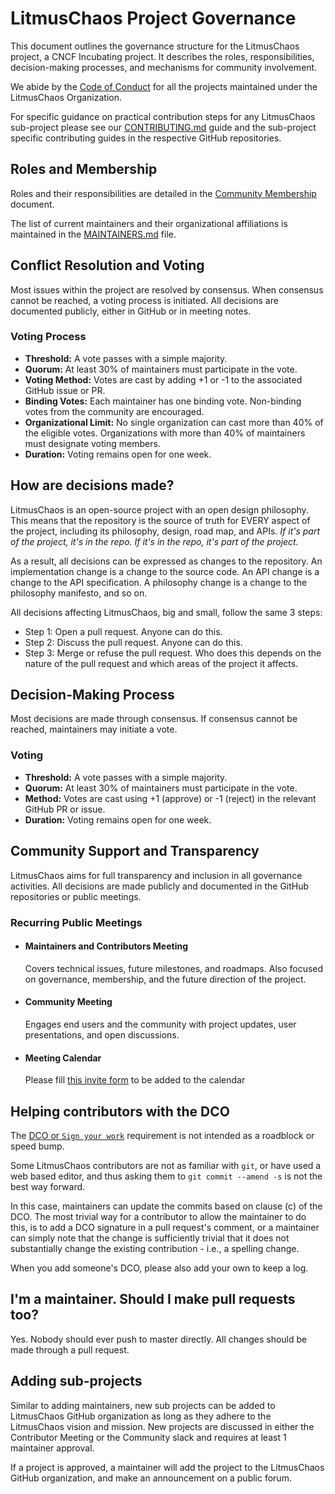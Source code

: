 # LitmusChaos Project Governance

This document outlines the governance structure for the LitmusChaos project, a CNCF Incubating project. It describes the roles, responsibilities, decision-making processes, and mechanisms for community involvement.

We abide by the [Code of Conduct](./CODE_OF_CONDUCT.md) for all the projects maintained under the LitmusChaos Organization.

For specific guidance on practical contribution steps for any LitmusChaos sub-project please
see our [CONTRIBUTING.md](./CONTRIBUTING.md) guide and the sub-project specific contributing guides
in the respective GitHub repositories.

## Roles and Membership

Roles and their responsibilities are detailed in the [Community Membership](./community-roles.md) document.

The list of current maintainers and their organizational affiliations is maintained in the [MAINTAINERS.md](./MAINTAINERS.md) file.

## Conflict Resolution and Voting

Most issues within the project are resolved by consensus. When consensus cannot be reached, a voting process is initiated. All decisions are documented publicly, either in GitHub or in meeting notes.

### Voting Process

- **Threshold:** A vote passes with a simple majority.
- **Quorum:** At least 30% of maintainers must participate in the vote.
- **Voting Method:** Votes are cast by adding +1 or -1 to the associated GitHub issue or PR.
- **Binding Votes:** Each maintainer has one binding vote. Non-binding votes from the community are encouraged.
- **Organizational Limit:** No single organization can cast more than 40% of the eligible votes. Organizations with more than 40% of maintainers must designate voting members.
- **Duration:** Voting remains open for one week.

## How are decisions made?

LitmusChaos is an open-source project with an open design philosophy. This means
that the repository is the source of truth for EVERY aspect of the project,
including its philosophy, design, road map, and APIs. _If it's part of the
project, it's in the repo. If it's in the repo, it's part of the project._

As a result, all decisions can be expressed as changes to the repository. An
implementation change is a change to the source code. An API change is a change
to the API specification. A philosophy change is a change to the philosophy
manifesto, and so on.

All decisions affecting LitmusChaos, big and small, follow the same 3 steps:

- Step 1: Open a pull request. Anyone can do this.
- Step 2: Discuss the pull request. Anyone can do this.
- Step 3: Merge or refuse the pull request. Who does this depends on the nature
  of the pull request and which areas of the project it affects.

## Decision-Making Process

Most decisions are made through consensus. If consensus cannot be reached, maintainers may initiate a vote.

### Voting

- **Threshold:** A vote passes with a simple majority.
- **Quorum:** At least 30% of maintainers must participate in the vote.
- **Method:** Votes are cast using +1 (approve) or -1 (reject) in the relevant GitHub PR or issue.
- **Duration:** Voting remains open for one week.

## Community Support and Transparency

LitmusChaos aims for full transparency and inclusion in all governance activities. All decisions are made publicly and documented in the GitHub repositories or public meetings.

### Recurring Public Meetings

- #### Maintainers and Contributors Meeting

  Covers technical issues, future milestones, and roadmaps. Also focused on governance, membership, and the future direction of the project.

- #### Community Meeting

  Engages end users and the community with project updates, user presentations, and open discussions.

- #### Meeting Calendar

  Please fill [this invite form](https://forms.gle/AsuXB2hbTG2TyD2d9) to be added to the calendar

## Helping contributors with the DCO

The [DCO or `Sign your work`](./CONTRIBUTING.md#sign-your-work)
requirement is not intended as a roadblock or speed bump.

Some LitmusChaos contributors are not as familiar with `git`, or have used a web
based editor, and thus asking them to `git commit --amend -s` is not the best
way forward.

In this case, maintainers can update the commits based on clause (c) of the DCO.
The most trivial way for a contributor to allow the maintainer to do this, is to
add a DCO signature in a pull request's comment, or a maintainer can simply
note that the change is sufficiently trivial that it does not substantially
change the existing contribution - i.e., a spelling change.

When you add someone's DCO, please also add your own to keep a log.

## I'm a maintainer. Should I make pull requests too?

Yes. Nobody should ever push to master directly. All changes should be
made through a pull request.

## Adding sub-projects

Similar to adding maintainers, new sub projects can be added to LitmusChaos
GitHub organization as long as they adhere to the LitmusChaos vision and mission.
New projects are discussed in either the Contributor Meeting or the Community
slack and requires at least 1 maintainer approval.

If a project is approved, a maintainer will add the project to the LitmusChaos
GitHub organization, and make an announcement on a public forum.
